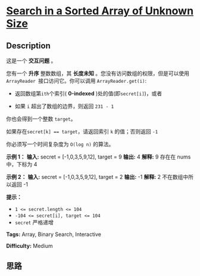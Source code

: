 # [Search in a Sorted Array of Unknown Size][title]

## Description

这是一个 **交互问题** 。

您有一个 **升序** 整数数组，其 **长度未知** 。您没有访问数组的权限，但是可以使用 `ArrayReader `接口访问它。你可以调用
`ArrayReader.get(i)`:

  * 返回数组第`ith`个索引( **0-indexed** )处的值(即`secret[i]`)，或者

  * 如果 `i`  超出了数组的边界，则返回 `231 - 1`

你也会得到一个整数 `target`。

如果存在`secret[k] == target`，请返回索引 `k` 的值；否则返回 `-1`

你必须写一个时间复杂度为 `O(log n)` 的算法。



**示例 1：**
            **输入:** secret = [-1,0,3,5,9,12], target = 9    **输出:** 4    **解释:** 9 存在在 nums 中，下标为 4    

**示例 2：**
            **输入:** secret = [-1,0,3,5,9,12], target = 2    **输出:** -1    **解释:** 2 不在数组中所以返回 -1



**提示：**

  * `1 <= secret.length <= 104`
  * `-104 <= secret[i], target <= 104`
  * `secret` 严格递增


**Tags:** Array, Binary Search, Interactive

**Difficulty:** Medium

## 思路

[title]: https://leetcode-cn.com/problems/search-in-a-sorted-array-of-unknown-size
